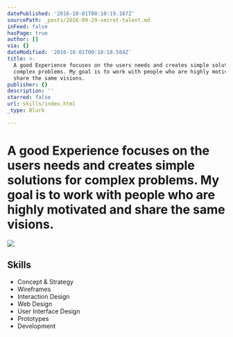 ```yaml
---
datePublished: '2016-10-01T00:10:19.167Z'
sourcePath: _posts/2016-09-29-secret-talent.md
inFeed: false
hasPage: true
author: []
via: {}
dateModified: '2016-10-01T00:10:18.584Z'
title: >-
  A good Experience focuses on the users needs and creates simple solutions for
  complex problems. My goal is to work with people who are highly motivated and
  share the same visions.
publisher: {}
description: ''
starred: false
url: skills/index.html
_type: Blurb

---
```

# A good Experience focuses on the users needs and creates simple solutions for complex problems. My goal is to work with people who are highly motivated and share the same visions.
![](https://the-grid-user-content.s3-us-west-2.amazonaws.com/5c4e1b00-2ba0-48fd-9364-cba9d8472087.gif)

## Skills

* Concept & Strategy
* Wireframes
* Interaction Design
* Web Design
* User Interface Design
* Prototypes
* Development